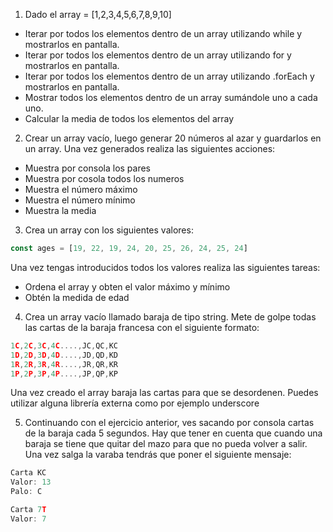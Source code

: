 1. Dado el array = [1,2,3,4,5,6,7,8,9,10]


- Iterar por todos los elementos dentro de un array utilizando while y mostrarlos en pantalla.
- Iterar por todos los elementos dentro de un array utilizando for y mostrarlos en pantalla.
- Iterar por todos los elementos dentro de un array utilizando .forEach y mostrarlos en pantalla.
- Mostrar todos los elementos dentro de un array sumándole uno a cada uno.
- Calcular la media de todos los elementos del array

2. Crear un array vacío, luego generar 20 números al azar y guardarlos en un array. Una vez generados realiza las siguientes acciones: 

- Muestra por consola los pares
- Muestra por cosola todos los numeros
- Muestra el número máximo
- Muestra el número mínimo
- Muestra la media

3. Crea un array con los siguientes valores: 

```javascript
const ages = [19, 22, 19, 24, 20, 25, 26, 24, 25, 24]
```

Una vez tengas introducidos todos los valores realiza las siguientes tareas: 

- Ordena el array y obten el valor máximo y mínimo
- Obtén la medida de edad

4. Crea un array vacío llamado baraja de tipo string. Mete de golpe todas las cartas de la baraja francesa con el siguiente formato:

```javascript
1C,2C,3C,4C....,JC,QC,KC
1D,2D,3D,4D....,JD,QD,KD
1R,2R,3R,4R....,JR,QR,KR
1P,2P,3P,4P....,JP,QP,KP
```

Una vez creado el array baraja las cartas para que se desordenen. Puedes utilizar alguna librería externa como por ejemplo underscore

5. Continuando con el ejercicio anterior, ves sacando por consola cartas de la baraja cada 5 segundos. Hay que tener en cuenta que cuando una baraja se tiene que quitar del mazo para que no pueda volver a salir. Una vez salga la varaba tendrás que poner el siguiente mensaje: 

```javascript
Carta KC
Valor: 13
Palo: C

Carta 7T
Valor: 7

``` 

